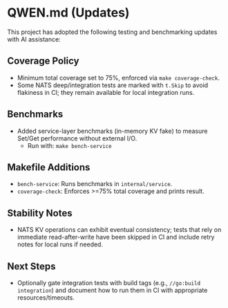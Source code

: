 # QWEN.md (Updates)

This project has adopted the following testing and benchmarking updates with AI assistance:

## Coverage Policy

- Minimum total coverage set to 75%, enforced via `make coverage-check`.
- Some NATS deep/integration tests are marked with `t.Skip` to avoid flakiness in CI; they remain available for local integration runs.

## Benchmarks

- Added service-layer benchmarks (in-memory KV fake) to measure Set/Get performance without external I/O.
  - Run with: `make bench-service`

## Makefile Additions

- `bench-service`: Runs benchmarks in `internal/service`.
- `coverage-check`: Enforces >=75% total coverage and prints result.

## Stability Notes

- NATS KV operations can exhibit eventual consistency; tests that rely on immediate read-after-write have been skipped in CI and include retry notes for local runs if needed.

## Next Steps

- Optionally gate integration tests with build tags (e.g., `//go:build integration`) and document how to run them in CI with appropriate resources/timeouts.

